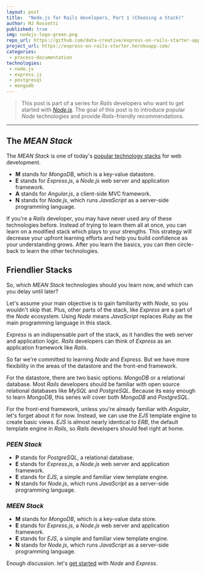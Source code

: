 ```yaml
---
layout: post
title:  "Node.js for Rails developers, Part 1 (Choosing a Stack)"
author: MJ Rossetti
published: true
img: nodejs-logo-green.png
repo_url: https://github.com/data-creative/express-on-rails-starter-app/
project_url: https://express-on-rails-starter.herokuapp.com/
categories:
 - process-documentation
technologies:
 - node.js
 - express.js
 - postgresql
 - mongodb
---
```


> This post is part of a series for *Rails* developers who want to get started with [*Node.js*](https://nodejs.org/en/).
 The goal of this post is to introduce popular *Node* technologies and provide *Rails*-friendly recommendations.

<hr>

## The *MEAN Stack*

The *MEAN Stack* is one of today's [popular technology stacks](http://techstacks.io/) for web development.

  + **M** stands for *MongoDB*, which is a key-value datastore.
  + **E** stands for *Express.js*, a *Node.js* web server and application framework.
  + **A** stands for *Angular.js*, a client-side MVC framework.
  + **N** stands for *Node.js*, which runs *JavaScript* as a server-side programming language.

If you're a *Rails* developer, you may have never used any of these technologies before.
 Instead of trying to learn them all at once, you can learn on a modified stack which plays to your strengths. This strategy will decrease your upfront learning efforts and help you build confidence as your understanding grows. After you learn the basics, you can then circle-back to learn the other technologies.

## Friendlier Stacks

So, which *MEAN Stack* technologies should you learn now, and which can you delay until later?

Let's assume your main objective is to gain familiarity with *Node*, so you wouldn't skip that. Plus, other parts of the stack, like *Express* are a part of the *Node* ecosystem. Using *Node* means *JavaScript* replaces *Ruby* as the main programming language in this stack.

*Express* is an indispensable part of the stack, as it handles the web server and application logic. *Rails* developers can think of *Express* as an application framework like *Rails*.

So far we're committed to learning *Node* and *Express*. But we have more flexibility in the areas of the datastore and the front-end framework.

For the datastore, there are two basic options: *MongoDB* or a relational database. Most *Rails* developers should be familiar with open source relational databases like *MySQL* and *PostgreSQL*. Because its easy enough to learn *MongoDB*, this series will cover both *MongoDB* and *PostgreSQL*.

For the front-end framework, unless you're already familiar with *Angular*, let's forget about it for now.
 Instead, we can use the *EJS* template engine to create basic views. *EJS* is almost nearly identical to *ERB*, the default template engine in *Rails*, so *Rails* developers should feel right at home.

### *PEEN Stack*

  + **P** stands for *PostgreSQL*, a relational database.
  + **E** stands for *Express.js*, a *Node.js* web server and application framework.
  + **E** stands for *EJS*, a simple and familiar view template engine.
  + **N** stands for *Node.js*, which runs *JavaScript* as a server-side programming language.

### *MEEN Stack*

  + **M** stands for *MongoDB*, which is a key-value data store.
  + **E** stands for *Express.js*, a *Node.js* web server and application framework.
  + **E** stands for *EJS*, a simple and familiar view template engine.
  + **N** stands for *Node.js*, which runs *JavaScript* as a server-side programming language.

Enough discussion. let's [get started](/process-documentation/2016/04/09/node-for-rails-developers-part-2-node-and-express/) with *Node* and *Express*.
